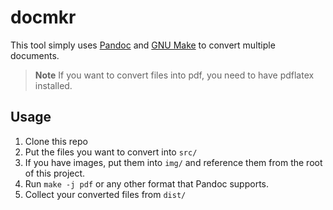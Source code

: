 # docmkr

This tool simply uses [Pandoc](https://pandoc.org/) and [GNU Make](https://www.gnu.org/software/make/) to convert multiple documents.

> **Note** If you want to convert files into pdf, you need to have pdflatex installed.

## Usage

1. Clone this repo
1. Put the files you want to convert into `src/`
1. If you have images, put them into `img/` and reference them from the root of this project.
1. Run `make -j pdf` or any other format that Pandoc supports.
1. Collect your converted files from `dist/`
